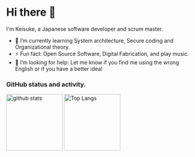 # Hi there 👋
I'm Keisuke, a Japanese software developer and scrum master.
- 🌱 I’m currently learning System architecture, Secure coding and Organizational theory.  
- ⚡ Fun fact: Open Source Software, Digital Fabrication, and play music.
- 🤔 I’m looking for help: Let me know if you find me using the wrong English or if you have a better idea!

### GitHub status and activity.
<p align="left"> 
  <img alt="github stats" height="150px" src="https://github-readme-stats.vercel.app/api?username=KeisukeNAITO&theme=onedark&show_icons=ture" />
  <img alt="Top Langs" height="150px" src="https://github-readme-stats.vercel.app/api/top-langs/?username=KeisukeNAITO&layout=compact&show_icons=true&theme=onedark" />
</p>

<!--
**KeisukeNAITO/KeisukeNAITO** is a ✨ _special_ ✨ repository because its `README.md` (this file) appears on your GitHub profile.

Here are some ideas to get you started:

- 🔭 I’m currently working on ...
- 🌱 I’m currently learning ...
- 👯 I’m looking to collaborate on ...
- 🤔 I’m looking for help with ...
- 💬 Ask me about ...
- 📫 How to reach me: ...
- 😄 Pronouns: ...
- ⚡ Fun fact: ...
-->
